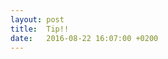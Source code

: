 ```yaml
---
layout: post
title:  Tip!!
date:   2016-08-22 16:07:00 +0200
---
```



<blockquote class="imgur-embed-pub" lang="en" data-id="a/flkxj"><a href="//imgur.com/flkxj"></a></blockquote><script async src="//s.imgur.com/min/embed.js" charset="utf-8"></script>
